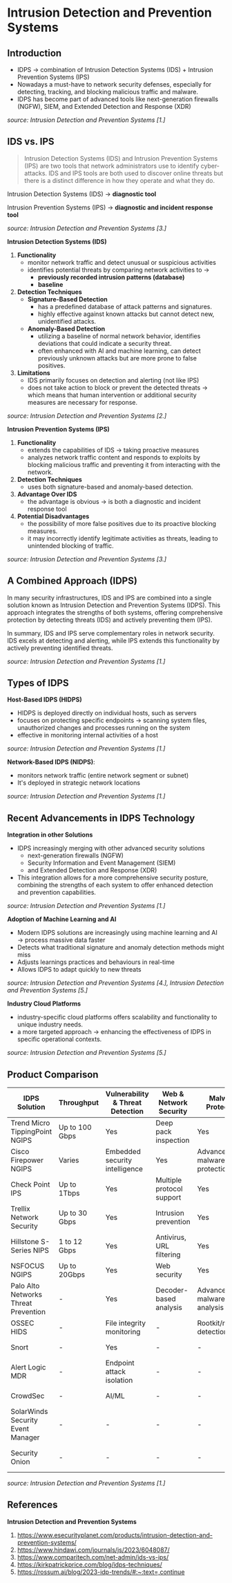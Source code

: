 # Intrusion Detection and Prevention Systems

## Introduction

- IDPS → combination of Intrusion Detection Systems (IDS) + Intrusion Prevention Systems (IPS)
- Nowadays a must-have to network security defenses, especially for detecting, tracking, and blocking malicious traffic and malware.
- IDPS has become part of advanced tools like next-generation firewalls (NGFW), SIEM, and Extended Detection and Response (XDR)

_source: Intrusion Detection and Prevention Systems \[1.\]_

## **IDS vs. IPS**

> Intrusion Detection Systems (IDS) and Intrusion Prevention Systems (IPS) are two tools that network administrators use to identify cyber-attacks. IDS and IPS tools are both used to discover online threats but there is a distinct difference in how they operate and what they do.

Intrusion Detection Systems (IDS) → **diagnostic tool**

Intrusion Prevention Systems (IPS) → **diagnostic and incident response tool**

_source: Intrusion Detection and Prevention Systems \[3.\]_

**Intrusion Detection Systems (IDS)**

1. **Functionality**
   - monitor network traffic and detect unusual or suspicious activities
   - identifies potential threats by comparing network activities to →
     - **previously recorded intrusion patterns (database)**
     - **baseline**
1. **Detection Techniques**
   - **Signature-Based Detection**
     - has a predefined database of attack patterns and signatures.
     - highly effective against known attacks but cannot detect new, unidentified attacks.
   - **Anomaly-Based Detection**
     - utilizing a baseline of normal network behavior, identifies deviations that could indicate a security threat.
     - often enhanced with AI and machine learning, can detect previously unknown attacks but are more prone to false positives.
1. **Limitations**
   - IDS primarily focuses on detection and alerting (not like IPS)
   - does not take action to block or prevent the detected threats → which means that human intervention or additional security measures are necessary for response.

_source: Intrusion Detection and Prevention Systems \[2.\]_

**Intrusion Prevention Systems (IPS)**

1. **Functionality**
   - extends the capabilities of IDS → taking proactive measures
   - analyzes network traffic content and responds to exploits by blocking malicious traffic and preventing it from interacting with the network.
1. **Detection Techniques**
   - uses both signature-based and anomaly-based detection.
1. **Advantage Over IDS**
   - the advantage is obvious → is both a diagnostic and incident response tool
1. **Potential Disadvantages**
   - the possibility of more false positives due to its proactive blocking measures.
   - it may incorrectly identify legitimate activities as threats, leading to unintended blocking of traffic.

_source: Intrusion Detection and Prevention Systems \[3.\]_

## **A Combined Approach (IDPS)**

In many security infrastructures, IDS and IPS are combined into a single solution known as Intrusion Detection and Prevention Systems (IDPS). This approach integrates the strengths of both systems, offering comprehensive protection by detecting threats (IDS) and actively preventing them (IPS).

In summary, IDS and IPS serve complementary roles in network security. IDS excels at detecting and alerting, while IPS extends this functionality by actively preventing identified threats.

_source: Intrusion Detection and Prevention Systems \[1.\]_

## **Types of IDPS**

**Host-Based IDPS (HIDPS)**

- HIDPS is deployed directly on individual hosts, such as servers
- focuses on protecting specific endpoints → scanning system files, unauthorized changes and processes running on the system
- effective in monitoring internal activities of a host

_source: Intrusion Detection and Prevention Systems \[1.\]_

**Network-Based IDPS (NIDPS)**:

- monitors network traffic (entire network segment or subnet)
- It's deployed in strategic network locations

_source: Intrusion Detection and Prevention Systems \[1.\]_

## **Recent Advancements in IDPS Technology**

**Integration in other Solutions**

- IDPS increasingly merging with other advanced security solutions
  - next-generation firewalls (NGFW)
  - Security Information and Event Management (SIEM)
  - and Extended Detection and Response (XDR)
- This integration allows for a more comprehensive security posture, combining the strengths of each system to offer enhanced detection and prevention capabilities.

_source: Intrusion Detection and Prevention Systems \[1.\]_

**Adoption of Machine Learning and AI**

- Modern IDPS solutions are increasingly using machine learning and AI → process massive data faster
- Detects what traditional signature and anomaly detection methods might miss
- Adjusts learnings practices and behaviours in real-time
- Allows IDPS to adapt quickly to new threats

_source: Intrusion Detection and Prevention Systems \[4.\], Intrusion Detection and Prevention Systems \[5.\]_

**Industry Cloud Platforms**

- industry-specific cloud platforms offers scalability and functionality to unique industry needs.
- a more targeted approach → enhancing the effectiveness of IDPS in specific operational contexts.

_source: Intrusion Detection and Prevention Systems \[5.\]_

## Product Comparison

| IDPS Solution                        | Throughput     | Vulnerability & Threat Detection | Web & Network Security    | Malware Protection          | Traffic Analysis           | Additional Features          |
| ------------------------------------ | -------------- | -------------------------------- | ------------------------- | --------------------------- | -------------------------- | ---------------------------- |
| Trend Micro TippingPoint NGIPS       | Up to 100 Gbps | Yes                              | Deep pack inspection      | Yes                         | Inbound, outbound, lateral | High availability            |
| Cisco Firepower NGIPS                | Varies         | Embedded security intelligence   | Yes                       | Advanced malware protection | Yes                        | Application analysis         |
| Check Point IPS                      | Up to 1Tbps    | Yes                              | Multiple protocol support | Yes                         | Yes                        | Detailed reporting           |
| Trellix Network Security             | Up to 30 Gbps  | Yes                              | Intrusion prevention      | Yes                         | Yes                        | Self-learning detection      |
| Hillstone S-Series NIPS              | 1 to 12 Gbps   | Yes                              | Antivirus, URL filtering  | Yes                         | Yes                        | Cloud-based management       |
| NSFOCUS NGIPS                        | Up to 20Gbps   | Yes                              | Web security              | Yes                         | Yes                        | DDoS protection              |
| Palo Alto Networks Threat Prevention | -              | Yes                              | Decoder-based analysis    | Advanced malware analysis   | Yes                        | SSL decryption               |
| OSSEC HIDS                           | -              | File integrity monitoring        | -                         | Rootkit/malware detection   | Log-based                  | Compliance auditing          |
| Snort                                | -              | Yes                              | -                         | -                           | Protocol analysis          | Open-source                  |
| Alert Logic MDR                      | -              | Endpoint attack isolation        | -                         | -                           | Real-time visibility       | Managed services             |
| CrowdSec                             | -              | AI/ML                            | -                         | -                           | Behavioral analytics       | Open-source                  |
| SolarWinds Security Event Manager    | -              | -                                | -                         | -                           | Network visibility         | Compliance reporting         |
| Security Onion                       | -              | -                                | -                         | -                           | Comprehensive coverage     | Third-party tool integration |

_source: Intrusion Detection and Prevention Systems \[1.\]_

## References

**Intrusion Detection and Prevention Systems**

1. https://www.esecurityplanet.com/products/intrusion-detection-and-prevention-systems/
1. https://www.hindawi.com/journals/js/2023/6048087/
1. https://www.comparitech.com/net-admin/ids-vs-ips/
1. https://kirkpatrickprice.com/blog/idps-techniques/
1. https://rossum.ai/blog/2023-idp-trends/#:~:text=,continue
